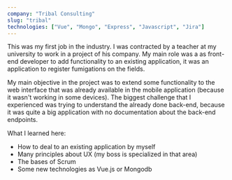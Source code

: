 ```yaml
---
company: "Tribal Consulting"
slug: "tribal"
technologies: ["Vue", "Mongo", "Express", "Javascript", "Jira"]
---
```


This was my first job in the industry. I was contracted by a teacher at my university to work in a project of
his company. My main role was a as front-end developer to add functionality to an existing application,
it was an application to register fumigations on the fields.

My main objective in the project was to extend some functionality to the web interface that was
already available in the mobile application (because it wasn't working in some devices).
The biggest challenge that I experienced was trying to understand the already done back-end,
because it was quite a big application with no documentation about the back-end endpoints.

What I learned here:

- How to deal to an existing application by myself
- Many principles about UX (my boss is specialized in that area)
- The bases of Scrum
- Some new technologies as Vue.js or Mongodb
